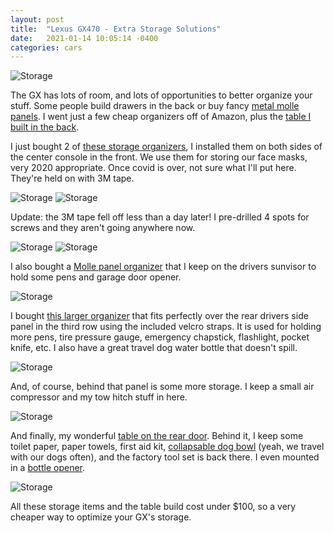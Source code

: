 ```yaml
---
layout: post
title:  "Lexus GX470 - Extra Storage Solutions"
date:   2021-01-14 10:05:14 -0400
categories: cars
---
```


![Storage](/images/storage/1.jpg)

The GX has lots of room, and lots of opportunities to better organize your stuff. Some people build drawers in the back or buy fancy [metal molle panels](https://www.ragofabrication.com/products/gx-470-modular-storage-panel-system-powder-coated). I went just a few cheap organizers off of Amazon, plus the [table I built in the back](https://rskelton.com/GX470-Rear-Door-Table/). 

I just bought 2 of [these storage organizers](https://amzn.to/3bETGud), I installed them on both sides of the center console in the front. We use them for storing our face masks, very 2020 appropriate. Once covid is over, not sure what I'll put here. They're held on with 3M tape. 

![Storage](/images/storage/6.jpg)
![Storage](/images/storage/5.jpg)

Update: the 3M tape fell off less than a day later! I pre-drilled 4 spots for screws and they aren't going anywhere now. 

![Storage](/images/storage/10.jpg)
![Storage](/images/storage/11.jpg)

I also bought a [Molle panel organizer](https://amzn.to/38HDwOM) that I keep on the drivers sunvisor to hold some pens and garage door opener. 

![Storage](/images/storage/4.jpg)

I bought [this larger organizer](https://amzn.to/3ic3ptp) that fits perfectly over the rear drivers side panel in the third row using the included velcro straps. It is used for holding more pens, tire pressure gauge, emergency chapstick, flashlight, pocket knife, etc. I also have a great travel dog water bottle that doesn't spill. 

![Storage](/images/storage/3.jpg)

And, of course, behind that panel is some more storage. I keep a small air compressor and my tow hitch stuff in here. 

![Storage](/images/storage/2.jpg)

And finally, my wonderful [table on the rear door](https://rskelton.com/GX470-Rear-Door-Table/). Behind it, I keep some toilet paper, paper towels, first aid kit, [collapsable dog bowl](https://amzn.to/38OuOyB) (yeah, we travel with our dogs often), and the factory tool set is back there. I even mounted in a [bottle opener](https://amzn.to/35H2dJq). 

![Storage](/images/storage/1.jpg)

All these storage items and the table build cost under $100, so a very cheaper way to optimize your GX's storage. 
